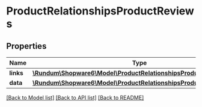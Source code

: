 # ProductRelationshipsProductReviews

## Properties
Name | Type | Description | Notes
------------ | ------------- | ------------- | -------------
**links** | [**\Rundum\Shopware6\Model\ProductRelationshipsProductReviewsLinks**](ProductRelationshipsProductReviewsLinks.md) |  | [optional] 
**data** | [**\Rundum\Shopware6\Model\ProductRelationshipsProductReviewsData[]**](ProductRelationshipsProductReviewsData.md) |  | [optional] 

[[Back to Model list]](../../README.md#documentation-for-models) [[Back to API list]](../../README.md#documentation-for-api-endpoints) [[Back to README]](../../README.md)

